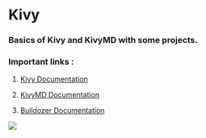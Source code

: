 # Kivy

### Basics of Kivy and KivyMD with some projects.

### Important links : 
   1. <a href='https://kivy.org/doc/stable/'>Kivy Documentation</a>
        
  2. <a href='https://kivymd.readthedocs.io/en/latest/'>KivyMD Documentation</a>
  
  3. <a href='https://buildozer.readthedocs.io/en/latest/'>Buildozer Documentation</a>

<img src='https://www.olcbd.net/wp-content/uploads/2020/01/Learn-to-Make-Beautiful-Mobile-Apps-in-Python-KivyMD-800x445.jpg'>
